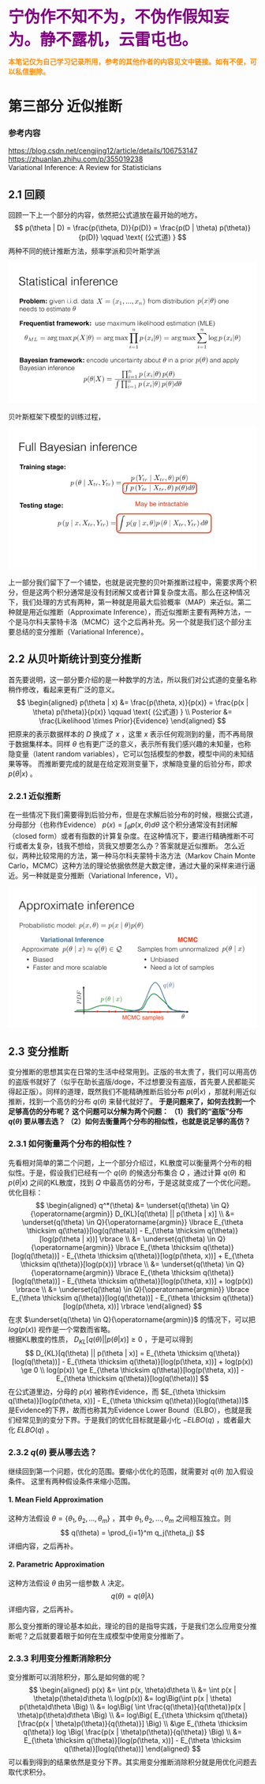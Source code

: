**<font size=6 color=Purple>宁伪作不知不为，不伪作假知妄为。静不露机，云雷屯也。</font>**

**<font color=DarkOrange>本笔记仅为自己学习记录所用，参考的其他作者的内容见文中链接。如有不便，可以私信删除。</font>**

# 第三部分 近似推断
### 参考内容
https://blog.csdn.net/cengjing12/article/details/106753147  
https://zhuanlan.zhihu.com/p/355019238  
Variational Inference: A Review for Statisticians  

## 2.1 回顾
回顾一下上一个部分的内容，依然把公式道放在最开始的地方。
$$
p(\theta | D) = \frac{p(\theta, D)}{p(D)} = \frac{p(D | \theta) p(\theta)}{p(D)} \qquad \text{ (公式道) }
$$
两种不同的统计推断方法，频率学派和贝叶斯学派

![img](res/03/1.jpg)

贝叶斯框架下模型的训练过程，

![img](res/03/2.jpg)

上一部分我们留下了一个铺垫，也就是说完整的贝叶斯推断过程中，需要求两个积分，但是这两个积分通常是没有封闭解又或者计算复杂度太高。那么在这种情况下，我们处理的方式有两种，第一种就是用最大后验概率（MAP）来近似。第二种就是用近似推断（Approximate Inference），而近似推断主要有两种方法，一个是马尔科夫蒙特卡洛（MCMC）这个之后再补充。另一个就是我们这个部分主要总结的变分推断（Variational Inference）。

## 2.2 从贝叶斯统计到变分推断
首先要说明，这一部分要介绍的是一种数学的方法，所以我们对公式道的变量名称稍作修改，看起来更有广泛的意义。
$$
\begin{aligned}
p(\theta | x) &= \frac{p(\theta, x)}{p(x)} = \frac{p(x | \theta) p(\theta)}{p(x)} \qquad \text{ (公式道) } \\
Posterior &= \frac{Likelihood \times Prior}{Evidence}
\end{aligned}
$$
把原来的表示数据样本的 $D$ 换成了 $x$ ，这里 $x$ 表示任何观测到的量，而不再局限于数据集样本。同样 $\theta$ 也有更广泛的意义，表示所有我们感兴趣的未知量，也称隐变量（latent random variables），它可以包括模型的参数，模型中间的未知结果等等。
而推断要完成的就是在给定观测变量下，求解隐变量的后验分布，即求 $p(\theta | x)$ 。

### 2.2.1 近似推断
在一些情况下我们需要得到后验分布，但是在求解后验分布的时候，根据公式道，分母部分（也称作Evidence） $p(x) = \int_{\theta}p(x, \theta)d\theta$ 这个积分通常没有封闭解（closed form）或者有指数的计算复杂度。在这种情况下，要进行精确推断不可行或者太复杂，钱我不想给，货我又想要怎么办？答案就是近似推断。
怎么近似，两种比较常用的方法，第一种马尔科夫蒙特卡洛方法（Markov Chain Monte Carlo，MCMC）这种方法的理论依据依然是大数定律，通过大量的采样来进行逼近。另一种就是变分推断（Variational Inference，VI）。

![img](res/03/3.jpg)

## 2.3 变分推断
变分推断的思想其实在日常的生活中经常用到。正版的书太贵了，我们可以用高仿的盗版书就好了（似乎在助长盗版/doge，不过想要没有盗版，首先要人民都能买得起正版）。同样的道理，既然我们不能精确推断后验分布 $p(\theta | x)$ ，那就利用近似推断，找到一个高仿的分布 $q(\theta)$ 来替代就好了。
**于是问题来了，如何去找到一个足够高仿的分布呢？
这个问题可以分解为两个问题：
（1）我们的“盗版”分布 $q(\theta)$ 要从哪去选？
（2）如何去衡量两个分布的相似性，也就是说足够的高仿？**

### 2.3.1 如何衡量两个分布的相似性？
先看相对简单的第二个问题，上一个部分介绍过，KL散度可以衡量两个分布的相似性。于是，假设我们已经有一个 $q(\theta)$ 的候选分布集合 $Q$ ，通过计算 $q(\theta)$ 和 $p(\theta | x)$ 之间的KL散度，找到 $Q$ 中最高仿的分布，于是这就变成了一个优化问题。
优化目标：
$$
\begin{aligned}
q^*(\theta) &= \underset{q(\theta) \in Q}{\operatorname{argmin}} D_{KL}[q(\theta) || p(\theta | x)] \\
&= \underset{q(\theta) \in Q}{\operatorname{argmin}} \lbrace E_{\theta \thicksim q(\theta)}[log(q(\theta))] - E_{\theta \thicksim q(\theta)}[log(p(\theta | x))] \rbrace \\
&= \underset{q(\theta) \in Q}{\operatorname{argmin}} \lbrace E_{\theta \thicksim q(\theta)}[log(q(\theta))] - E_{\theta \thicksim q(\theta)}[log(p(\theta, x))] + E_{\theta \thicksim q(\theta)}[log(p(x))] \rbrace \\
&= \underset{q(\theta) \in Q}{\operatorname{argmin}} \lbrace E_{\theta \thicksim q(\theta)}[log(q(\theta))] - E_{\theta \thicksim q(\theta)}[log(p(\theta, x))] + log(p(x)) \rbrace \\
&= \underset{q(\theta) \in Q}{\operatorname{argmin}} \lbrace E_{\theta \thicksim q(\theta)}[log(q(\theta))] - E_{\theta \thicksim q(\theta)}[log(p(\theta, x))] \rbrace
\end{aligned}
$$
在求 $\underset{q(\theta) \in Q}{\operatorname{argmin}}$ 的情况下，可以把 $log(p(x))$ 视作是一个常数而省略。
</br>
根据KL散度的性质， $D_{KL}[q(\theta) || p(\theta | x)] \ge 0$ ，于是可以得到
$$
D_{KL}[q(\theta) || p(\theta | x)] = E_{\theta \thicksim q(\theta)}[log(q(\theta))] - E_{\theta \thicksim q(\theta)}[log(p(\theta, x))] + log(p(x)) \ge 0 \\
log(p(x)) \ge  E_{\theta \thicksim q(\theta)}[log(p(\theta, x))] - E_{\theta \thicksim q(\theta)}[log(q(\theta))]
$$
在公式道里边，分母的 $p(x)$ 被称作Evidence，而 $E_{\theta \thicksim q(\theta)}[log(p(\theta, x))] - E_{\theta \thicksim q(\theta)}[log(q(\theta))]$ 是Evidence的下界，故而也称其为Evidence Lower Bound（ELBO），也就是我们经常见到的变分下界。于是我们的优化目标就是最小化 $-ELBO(q)$ ，或者最大化 $ELBO(q)$ 。

### 2.3.2  $q(\theta)$ 要从哪去选？
继续回到第一个问题，优化的范围。要缩小优化的范围，就需要对 $q(\theta)$ 加入假设条件。
这里有两种假设条件来缩小范围。
#### 1. Mean Field Approximation
这种方法假设 $\theta = \lbrace \theta_1, \theta_2,..., \theta_m \rbrace$ ，其中 $\theta_1, \theta_2,..., \theta_m$ 之间相互独立。则
$$
q(\theta) = \prod_{i=1}^m q_j(\theta_j)
$$
详细内容，之后再补。

#### 2. Parametric Approximation
这种方法假设 $\theta$ 由另一组参数 $\lambda$ 决定。
$$
q(\theta) = q(\theta | \lambda)
$$
详细内容，之后再补。


那么变分推断的理论基本如此，理论的目的是指导实践，于是我们怎么应用变分推断呢？之后就要着眼于如何在生成模型中使用变分推断了。

### 2.3.3 利用变分推断消除积分
变分推断可以消除积分，那么是如何做的呢？
$$
\begin{aligned}
p(x) &= \int p(x, \theta)d\theta \\
&= \int p(x | \theta)p(\theta)d\theta \\
log(p(x)) &= log\Big(\int p(x | \theta) p(\theta)d\theta \Big) \\
&= log\Big( \int \frac{q(\theta)}{q(\theta)}p(x | \theta)p(\theta)d\theta \Big) \\
&= log\Big( E_{\theta \thicksim q(\theta)}[\frac{p(x | \theta)p(\theta)}{q(\theta)}] \Big) \\
&\ge E_{\theta \thicksim q(\theta)} log \Big( \frac{p(x | \theta)p(\theta)}{q(\theta)} \Big) \\
&= E_{\theta \thicksim q(\theta)}[log(p(\theta, x))] - E_{\theta \thicksim q(\theta)}[log(q(\theta))]
\end{aligned}
$$
可以看到得到的结果依然是变分下界。其实用变分推断消除积分就是用优化问题去取代求积分。

